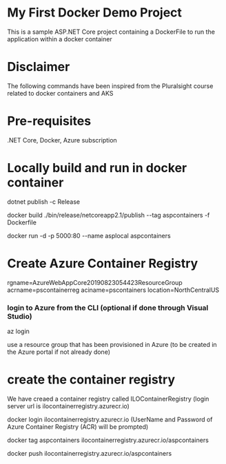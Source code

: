 # My First Docker Demo Project

This is a sample ASP.NET Core project containing a DockerFile to run the application within a docker container


# Disclaimer

The following commands have been inspired from the Pluralsight course related to docker containers and AKS


# Pre-requisites
.NET Core, Docker, Azure subscription

# Locally build and run in docker container 

dotnet publish -c Release 

docker build ./bin/release/netcoreapp2.1/publish --tag aspcontainers -f Dockerfile

docker run -d -p 5000:80 --name asplocal aspcontainers


# Create Azure Container Registry

rgname=AzureWebAppCore20190823054423ResourceGroup
acrname=pscontainerreg
aciname=pscontainers
location=NorthCentralUS

### login to Azure from the CLI (optional if done through Visual Studio)
az login

use a resource group that has been provisioned in Azure (to be created in the Azure portal if not already done)


# create the container registry
We have creaed a container registry called ILOContainerRegistry (login server url is ilocontainerregistry.azurecr.io)

docker login ilocontainerregistry.azurecr.io (UserName and Password of Azure Container Registry (ACR) will be prompted)

docker tag aspcontainers ilocontainerregistry.azurecr.io/aspcontainers

docker push ilocontainerregistry.azurecr.io/aspcontainers



